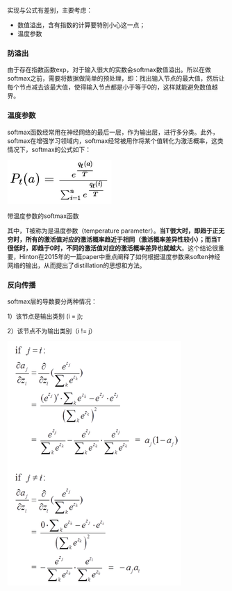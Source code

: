 实现与公式有差别，主要考虑：

- 数值溢出，含有指数的计算要特别小心这一点；
- 温度参数

### 防溢出

由于存在指数函数exp，对于输入很大的实数会softmax数值溢出。所以在做softmax之前，需要将数据做简单的预处理，即：找出输入节点的最大值，然后让每个节点减去该最大值，使得输入节点都是小于等于0的，这样就能避免数值越界。

### 温度参数

softmax函数经常用在神经网络的最后一层，作为输出层，进行多分类。此外，softmax在增强学习领域内，softmax经常被用作将某个值转化为激活概率，这类情况下，softmax的公式如下：

![image-20200221234612999](assets/softmax%E5%B1%82%E7%BB%86%E8%8A%82/image-20200221234612999.png)

带温度参数的softmax函数

其中，T被称为是温度参数（temperature parameter）。**当T很大时，即趋于正无穷时，所有的激活值对应的激活概率趋近于相同（激活概率差异性较小）；而当T很低时，即趋于0时，不同的激活值对应的激活概率差异也就越大**。这个结论很重要，Hinton在2015年的一篇paper中重点阐释了如何根据温度参数来soften神经网络的输出，从而提出了distillation的思想和方法。

### 反向传播

softmax层的导数要分两种情况：

1）该节点是输出类别 (i  =  j);

2）该节点不为输出类别（i != j）

![image-20200221234921894](assets/softmax%E5%B1%82%E7%BB%86%E8%8A%82/image-20200221234921894.png)